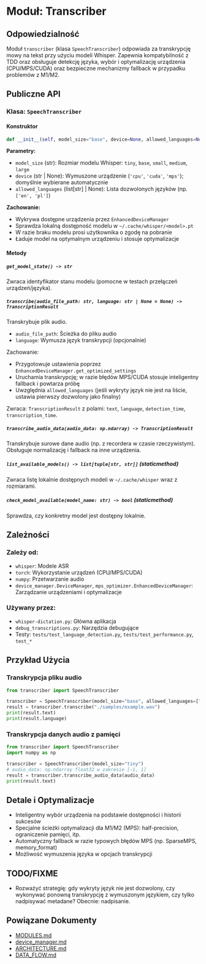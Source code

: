 # Moduł: Transcriber

## Odpowiedzialność

Moduł `transcriber` (klasa `SpeechTranscriber`) odpowiada za transkrypcję mowy na tekst przy użyciu modeli Whisper. Zapewnia kompatybilność z TDD oraz obsługuje detekcję języka, wybór i optymalizację urządzenia (CPU/MPS/CUDA) oraz bezpieczne mechanizmy fallback w przypadku problemów z M1/M2.

## Publiczne API

### Klasa: `SpeechTranscriber`

#### Konstruktor

```python
def __init__(self, model_size="base", device=None, allowed_languages=None)
```

**Parametry:**
- `model_size` (str): Rozmiar modelu Whisper: `tiny`, `base`, `small`, `medium`, `large`
- `device` (str | None): Wymuszone urządzenie (`'cpu'`, `'cuda'`, `'mps'`); domyślnie wybierane automatycznie
- `allowed_languages` (list[str] | None): Lista dozwolonych języków (np. `['en', 'pl']`)

**Zachowanie:**
- Wykrywa dostępne urządzenia przez `EnhancedDeviceManager`
- Sprawdza lokalną dostępność modelu w `~/.cache/whisper/<model>.pt`
- W razie braku modelu prosi użytkownika o zgodę na pobranie
- Ładuje model na optymalnym urządzeniu i stosuje optymalizacje

#### Metody

##### `get_model_state() -> str`
Zwraca identyfikator stanu modelu (pomocne w testach przełączeń urządzeń/języka).

##### `transcribe(audio_file_path: str, language: str | None = None) -> TranscriptionResult`
Transkrybuje plik audio.

- `audio_file_path`: Ścieżka do pliku audio
- `language`: Wymusza język transkrypcji (opcjonalnie)

Zachowanie:
- Przygotowuje ustawienia poprzez `EnhancedDeviceManager.get_optimized_settings`
- Uruchamia transkrypcję; w razie błędów MPS/CUDA stosuje inteligentny fallback i powtarza próbę
- Uwzględnia `allowed_languages` (jeśli wykryty język nie jest na liście, ustawia pierwszy dozwolony jako finalny)

Zwraca: `TranscriptionResult` z polami: `text`, `language`, `detection_time`, `transcription_time`.

##### `transcribe_audio_data(audio_data: np.ndarray) -> TranscriptionResult`
Transkrybuje surowe dane audio (np. z recordera w czasie rzeczywistym). Obsługuje normalizację i fallback na inne urządzenia.

##### `list_available_models() -> list[tuple[str, str]]` (staticmethod)
Zwraca listę lokalnie dostępnych modeli w `~/.cache/whisper` wraz z rozmiarami.

##### `check_model_available(model_name: str) -> bool` (staticmethod)
Sprawdza, czy konkretny model jest dostępny lokalnie.

## Zależności

### Zależy od:
- `whisper`: Modele ASR
- `torch`: Wykorzystanie urządzeń (CPU/MPS/CUDA)
- `numpy`: Przetwarzanie audio
- `device_manager.DeviceManager`, `mps_optimizer.EnhancedDeviceManager`: Zarządzanie urządzeniami i optymalizacje

### Używany przez:
- `whisper-dictation.py`: Główna aplikacja
- `debug_transcriptions.py`: Narzędzia debugujące
- Testy: `tests/test_language_detection.py`, `tests/test_performance.py`, `test_*`

## Przykład Użycia

### Transkrypcja pliku audio

```python
from transcriber import SpeechTranscriber

transcriber = SpeechTranscriber(model_size="base", allowed_languages=["pl", "en"])
result = transcriber.transcribe("./samples/example.wav")
print(result.text)
print(result.language)
```

### Transkrypcja danych audio z pamięci

```python
from transcriber import SpeechTranscriber
import numpy as np

transcriber = SpeechTranscriber(model_size="tiny")
# audio_data: np.ndarray float32 w zakresie [-1, 1]
result = transcriber.transcribe_audio_data(audio_data)
print(result.text)
```

## Detale i Optymalizacje

- Inteligentny wybór urządzenia na podstawie dostępności i historii sukcesów
- Specjalne ścieżki optymalizacji dla M1/M2 (MPS): half-precision, ograniczenie pamięci, itp.
- Automatyczny fallback w razie typowych błędów MPS (np. SparseMPS, memory_format)
- Możliwość wymuszenia języka w opcjach transkrypcji

## TODO/FIXME

- Rozważyć strategię: gdy wykryty język nie jest dozwolony, czy wykonywać ponowną transkrypcję z wymuszonym językiem, czy tylko nadpisywać metadane? Obecnie: nadpisanie.

## Powiązane Dokumenty

- [MODULES.md](../MODULES.md)
- [device_manager.md](./device_manager.md)
- [ARCHITECTURE.md](../ARCHITECTURE.md)
- [DATA_FLOW.md](../DATA_FLOW.md)

